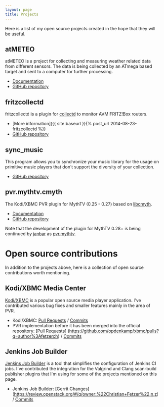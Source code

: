 ```yaml
---
layout: page
title: Projects
---
```


Here is a list of my open source projects created in the hope that they will be
useful.

## atMETEO

atMETEO is a project for collecting and measuring weather related data from
different sensors. The data is being collected by an ATmega based target and
sent to a computer for further processing.

* [Documentation](https://fetzerch.github.io/atMETEO)
* [GitHub repository](https://github.com/fetzerch/atMETEO)

## fritzcollectd

fritzcollectd is a plugin for [collectd](http://collectd.org/) to monitor AVM
FRITZ!Box routers.

* [More information]({{ site.baseurl }}{% post_url 2014-08-23-fritzcollectd %})
* [GitHub repository](https://github.com/fetzerch/fritzcollectd)

## sync_music

This program allows you to synchronize your music library for the usage on
primitive music players that don't support the diversity of your collection.

* [GitHub repository](https://github.com/fetzerch/sync_music)

## pvr.mythtv.cmyth

The Kodi/XBMC PVR plugin for MythTV (0.25 - 0.27) based on
[libcmyth](https://github.com/cmyth/cmyth).

* [Documentation](http://wiki.kodi.tv/index.php?title=MythTV_PVR)
* [GitHub repository](https://github.com/fetzerch/xbmc-pvr-addons)

Note that the development of the plugin for MythTV 0.28+ is being continued by
[janbar](https://github.com/janbar) as
[pvr.mythtv](https://github.com/janbar/xbmc-pvr-addons).

# Open source contributions

In addition to the projects above, here is a collection of open source
contributions worth mentioning.

## Kodi/XBMC Media Center

[Kodi/XBMC](http://kodi.tv) is a popular open source media player application.
I've contributed various bug fixes and smaller features mainly in the area of
PVR.

* Kodi/XBMC:
  [Pull Requests](https://github.com/xbmc/xbmc/pulls?q=author%3Afetzerch) /
  [Commits](https://github.com/xbmc/xbmc/commits?author=fetzerch)
* PVR implementation before it has been merged into the official repository:
  [Pull Requests]
  (https://github.com/opdenkamp/xbmc/pulls?q=author%3Afetzerch) /
  [Commits](https://github.com/opdenkamp/xbmc/commits/master?author=fetzerch)

## Jenkins Job Builder

[Jenkins Job Builder](http://ci.openstack.org/jenkins-job-builder) is a tool
that simplifies the configuration of Jenkins CI jobs. I've contributed the
integration for the Valgrind and Clang scan-build publisher plugins that I'm
using for some of the projects mentioned on this page.

* Jenkins Job Builder: [Gerrit Changes]
  (https://review.openstack.org/#/q/owner:%22Christian+Fetzer%22,n,z) /
  [Commits](https://github.com/openstack-infra/jenkins-job-builder/commits?author=fetzerch)
